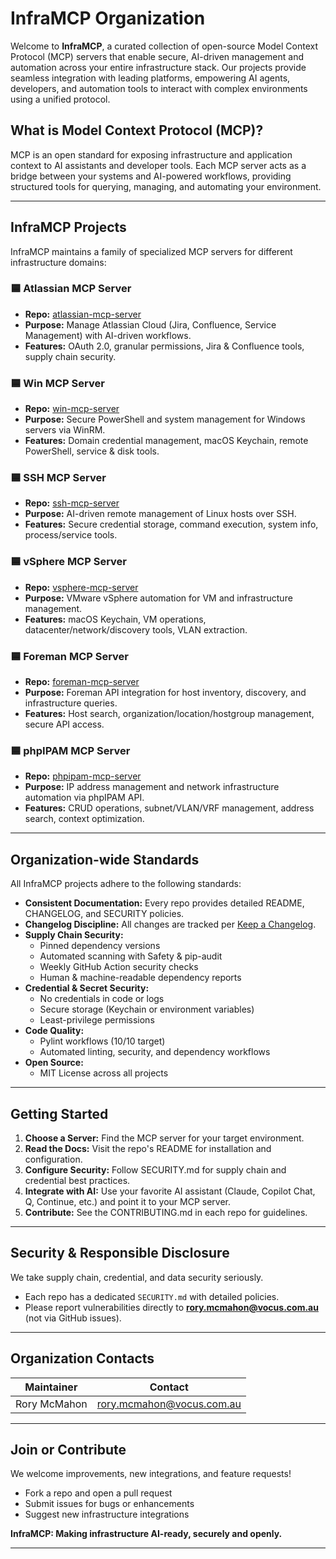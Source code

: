 # InfraMCP Organization

Welcome to **InfraMCP**, a curated collection of open-source Model Context Protocol (MCP) servers that enable secure, AI-driven management and automation across your entire infrastructure stack. Our projects provide seamless integration with leading platforms, empowering AI agents, developers, and automation tools to interact with complex environments using a unified protocol.

## What is Model Context Protocol (MCP)?

MCP is an open standard for exposing infrastructure and application context to AI assistants and developer tools. Each MCP server acts as a bridge between your systems and AI-powered workflows, providing structured tools for querying, managing, and automating your environment.

---

## InfraMCP Projects

InfraMCP maintains a family of specialized MCP servers for different infrastructure domains:

### 🟦 Atlassian MCP Server
- **Repo:** [atlassian-mcp-server](https://github.com/InfraMCP/atlassian-mcp-server)
- **Purpose:** Manage Atlassian Cloud (Jira, Confluence, Service Management) with AI-driven workflows.
- **Features:** OAuth 2.0, granular permissions, Jira & Confluence tools, supply chain security.

### 🟦 Win MCP Server
- **Repo:** [win-mcp-server](https://github.com/InfraMCP/win-mcp-server)
- **Purpose:** Secure PowerShell and system management for Windows servers via WinRM.
- **Features:** Domain credential management, macOS Keychain, remote PowerShell, service & disk tools.

### 🟦 SSH MCP Server
- **Repo:** [ssh-mcp-server](https://github.com/InfraMCP/ssh-mcp-server)
- **Purpose:** AI-driven remote management of Linux hosts over SSH.
- **Features:** Secure credential storage, command execution, system info, process/service tools.

### 🟦 vSphere MCP Server
- **Repo:** [vsphere-mcp-server](https://github.com/InfraMCP/vsphere-mcp-server)
- **Purpose:** VMware vSphere automation for VM and infrastructure management.
- **Features:** macOS Keychain, VM operations, datacenter/network/discovery tools, VLAN extraction.

### 🟦 Foreman MCP Server
- **Repo:** [foreman-mcp-server](https://github.com/InfraMCP/foreman-mcp-server)
- **Purpose:** Foreman API integration for host inventory, discovery, and infrastructure queries.
- **Features:** Host search, organization/location/hostgroup management, secure API access.

### 🟦 phpIPAM MCP Server
- **Repo:** [phpipam-mcp-server](https://github.com/InfraMCP/phpipam-mcp-server)
- **Purpose:** IP address management and network infrastructure automation via phpIPAM API.
- **Features:** CRUD operations, subnet/VLAN/VRF management, address search, context optimization.

---

## Organization-wide Standards

All InfraMCP projects adhere to the following standards:

- **Consistent Documentation:** Every repo provides detailed README, CHANGELOG, and SECURITY policies.
- **Changelog Discipline:** All changes are tracked per [Keep a Changelog](https://keepachangelog.com/en/1.0.0/).
- **Supply Chain Security:** 
  - Pinned dependency versions
  - Automated scanning with Safety & pip-audit
  - Weekly GitHub Action security checks
  - Human & machine-readable dependency reports
- **Credential & Secret Security:** 
  - No credentials in code or logs
  - Secure storage (Keychain or environment variables)
  - Least-privilege permissions
- **Code Quality:** 
  - Pylint workflows (10/10 target)
  - Automated linting, security, and dependency workflows
- **Open Source:** 
  - MIT License across all projects

---

## Getting Started

1. **Choose a Server:** Find the MCP server for your target environment.
2. **Read the Docs:** Visit the repo's README for installation and configuration.
3. **Configure Security:** Follow SECURITY.md for supply chain and credential best practices.
4. **Integrate with AI:** Use your favorite AI assistant (Claude, Copilot Chat, Q, Continue, etc.) and point it to your MCP server.
5. **Contribute:** See the CONTRIBUTING.md in each repo for guidelines.

---

## Security & Responsible Disclosure

We take supply chain, credential, and data security seriously.
- Each repo has a dedicated `SECURITY.md` with detailed policies.
- Please report vulnerabilities directly to **rory.mcmahon@vocus.com.au** (not via GitHub issues).

---

## Organization Contacts

| Maintainer        | Contact                          |
|-------------------|----------------------------------|
| Rory McMahon      | rory.mcmahon@vocus.com.au        |

---

## Join or Contribute

We welcome improvements, new integrations, and feature requests!  
- Fork a repo and open a pull request
- Submit issues for bugs or enhancements
- Suggest new infrastructure integrations

**InfraMCP: Making infrastructure AI-ready, securely and openly.**

---